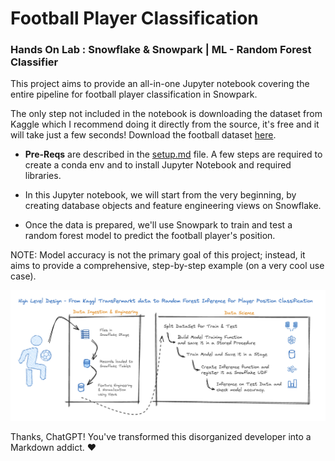 # Football Player Classification
### Hands On Lab : Snowflake & Snowpark | ML - Random Forest Classifier

This project aims to provide an all-in-one Jupyter notebook covering the entire pipeline for football player classification in Snowpark. 

The only step not included in the notebook is downloading the dataset from Kaggle which I recommend doing it directly from the source, it's free and it will take just a few seconds! Download the football dataset [here](https://www.kaggle.com/datasets/davidcariboo/player-scores).

- **Pre-Reqs** are described in the [setup.md](https://github.com/matteo-consoli/hol_football_ml_snowpark/blob/main/setup.md) file. A few steps are required to create a conda env and to install  Jupyter Notebook and required libraries.

- In this Jupyter notebook, we will start from the very beginning, by creating database objects and feature engineering views on Snowflake. 

- Once the data is prepared, we'll use Snowpark to train and test a random forest model to predict the football player's position. 

NOTE: Model accuracy is not the primary goal of this project; instead, it aims to provide a comprehensive, step-by-step example (on a very cool use case).

![Introduction - Design](https://github.com/matteo-consoli/hol_football_ml_snowpark/blob/main/images/design_football_ml.png?raw=true)


Thanks, ChatGPT! You've transformed this disorganized developer into a Markdown addict. ❤️

